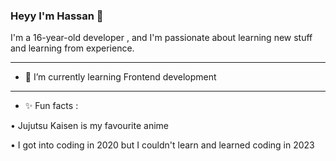 ### Heyy I'm Hassan 👋
I'm a 16-year-old developer , and I'm passionate about learning new stuff and learning from experience.
_________________________________________________________
- 🌱 I’m currently learning Frontend development 
_________________________________________________________
-  ✨ Fun facts :

•	Jujutsu Kaisen is my favourite anime

•	I got into coding in 2020 but I couldn't learn and learned coding in 2023
